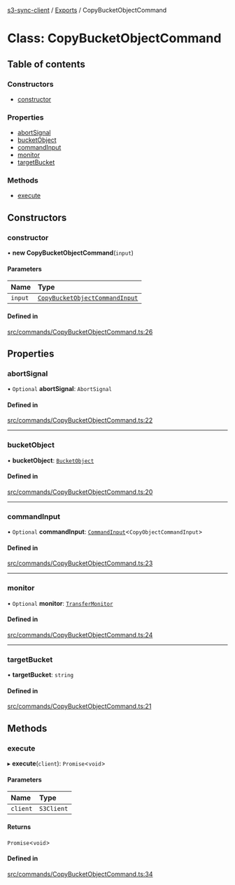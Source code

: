 [s3-sync-client](../README.md) / [Exports](../modules.md) / CopyBucketObjectCommand

# Class: CopyBucketObjectCommand

## Table of contents

### Constructors

- [constructor](CopyBucketObjectCommand.md#constructor)

### Properties

- [abortSignal](CopyBucketObjectCommand.md#abortsignal)
- [bucketObject](CopyBucketObjectCommand.md#bucketobject)
- [commandInput](CopyBucketObjectCommand.md#commandinput)
- [monitor](CopyBucketObjectCommand.md#monitor)
- [targetBucket](CopyBucketObjectCommand.md#targetbucket)

### Methods

- [execute](CopyBucketObjectCommand.md#execute)

## Constructors

### constructor

• **new CopyBucketObjectCommand**(`input`)

#### Parameters

| Name | Type |
| :------ | :------ |
| `input` | [`CopyBucketObjectCommandInput`](../modules.md#copybucketobjectcommandinput) |

#### Defined in

[src/commands/CopyBucketObjectCommand.ts:26](https://github.com/jeanbmar/s3-sync-client/blob/aff45e9/src/commands/CopyBucketObjectCommand.ts#L26)

## Properties

### abortSignal

• `Optional` **abortSignal**: `AbortSignal`

#### Defined in

[src/commands/CopyBucketObjectCommand.ts:22](https://github.com/jeanbmar/s3-sync-client/blob/aff45e9/src/commands/CopyBucketObjectCommand.ts#L22)

___

### bucketObject

• **bucketObject**: [`BucketObject`](BucketObject.md)

#### Defined in

[src/commands/CopyBucketObjectCommand.ts:20](https://github.com/jeanbmar/s3-sync-client/blob/aff45e9/src/commands/CopyBucketObjectCommand.ts#L20)

___

### commandInput

• `Optional` **commandInput**: [`CommandInput`](../modules.md#commandinput)<`CopyObjectCommandInput`\>

#### Defined in

[src/commands/CopyBucketObjectCommand.ts:23](https://github.com/jeanbmar/s3-sync-client/blob/aff45e9/src/commands/CopyBucketObjectCommand.ts#L23)

___

### monitor

• `Optional` **monitor**: [`TransferMonitor`](TransferMonitor.md)

#### Defined in

[src/commands/CopyBucketObjectCommand.ts:24](https://github.com/jeanbmar/s3-sync-client/blob/aff45e9/src/commands/CopyBucketObjectCommand.ts#L24)

___

### targetBucket

• **targetBucket**: `string`

#### Defined in

[src/commands/CopyBucketObjectCommand.ts:21](https://github.com/jeanbmar/s3-sync-client/blob/aff45e9/src/commands/CopyBucketObjectCommand.ts#L21)

## Methods

### execute

▸ **execute**(`client`): `Promise`<`void`\>

#### Parameters

| Name | Type |
| :------ | :------ |
| `client` | `S3Client` |

#### Returns

`Promise`<`void`\>

#### Defined in

[src/commands/CopyBucketObjectCommand.ts:34](https://github.com/jeanbmar/s3-sync-client/blob/aff45e9/src/commands/CopyBucketObjectCommand.ts#L34)
